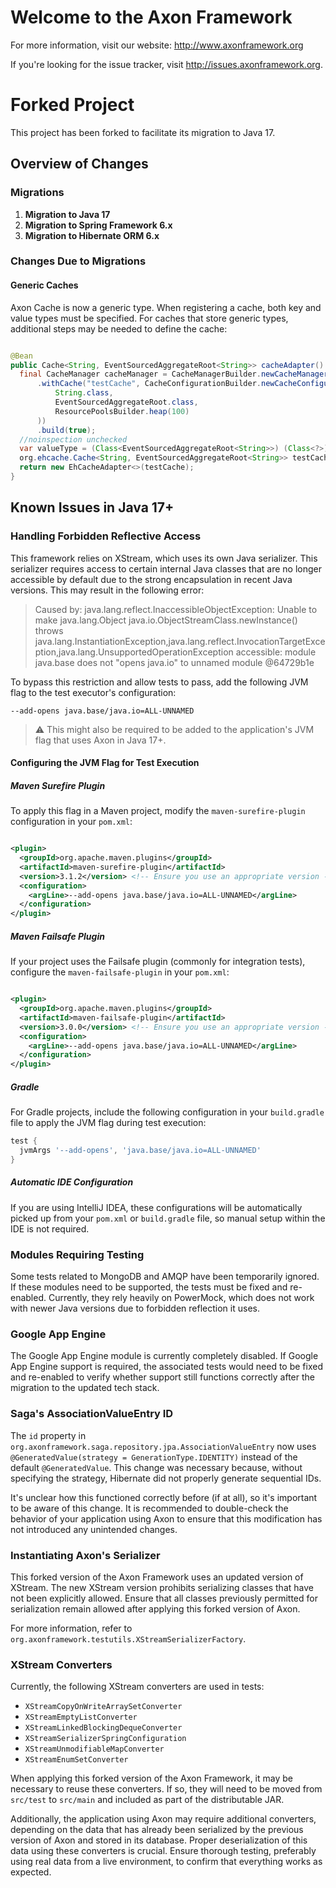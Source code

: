 Welcome to the Axon Framework
=============================

For more information, visit our website: http://www.axonframework.org

If you're looking for the issue tracker, visit http://issues.axonframework.org.

# Forked Project

This project has been forked to facilitate its migration to Java 17.

## Overview of Changes

### Migrations

1. **Migration to Java 17**
2. **Migration to Spring Framework 6.x**
3. **Migration to Hibernate ORM 6.x**

### Changes Due to Migrations

#### Generic Caches

Axon Cache is now a generic type. When registering a cache, both key and value types must be specified. For caches that store generic types,
additional steps may be needed to define the cache:

```java

@Bean
public Cache<String, EventSourcedAggregateRoot<String>> cacheAdapter() {
  final CacheManager cacheManager = CacheManagerBuilder.newCacheManagerBuilder()
      .withCache("testCache", CacheConfigurationBuilder.newCacheConfigurationBuilder(
          String.class,
          EventSourcedAggregateRoot.class,
          ResourcePoolsBuilder.heap(100)
      ))
      .build(true);
  //noinspection unchecked
  var valueType = (Class<EventSourcedAggregateRoot<String>>) (Class<?>) EventSourcedAggregateRoot.class;
  org.ehcache.Cache<String, EventSourcedAggregateRoot<String>> testCache = cacheManager.getCache("testCache", String.class, valueType);
  return new EhCacheAdapter<>(testCache);
}
```

## Known Issues in Java 17+

### Handling Forbidden Reflective Access

This framework relies on XStream, which uses its own Java serializer. This serializer requires access to certain internal Java classes that
are no longer accessible by default due to the strong encapsulation in recent Java versions. This may result in the following error:

> Caused by: java.lang.reflect.InaccessibleObjectException: Unable to make java.lang.Object java.io.ObjectStreamClass.newInstance() throws
> java.lang.InstantiationException,java.lang.reflect.InvocationTargetException,java.lang.UnsupportedOperationException accessible: module
> java.base does not "opens java.io" to unnamed module @64729b1e

To bypass this restriction and allow tests to pass, add the following JVM flag to the test executor's configuration:

```shell
--add-opens java.base/java.io=ALL-UNNAMED
```

> ⚠️ This might also be required to be added to the application's JVM flag that uses Axon in Java 17+.

#### Configuring the JVM Flag for Test Execution

##### **Maven Surefire Plugin**

To apply this flag in a Maven project, modify the `maven-surefire-plugin` configuration in your `pom.xml`:

```xml

<plugin>
  <groupId>org.apache.maven.plugins</groupId>
  <artifactId>maven-surefire-plugin</artifactId>
  <version>3.1.2</version> <!-- Ensure you use an appropriate version -->
  <configuration>
    <argLine>--add-opens java.base/java.io=ALL-UNNAMED</argLine>
  </configuration>
</plugin>
```

##### **Maven Failsafe Plugin**

If your project uses the Failsafe plugin (commonly for integration tests), configure the `maven-failsafe-plugin` in your `pom.xml`:

```xml

<plugin>
  <groupId>org.apache.maven.plugins</groupId>
  <artifactId>maven-failsafe-plugin</artifactId>
  <version>3.0.0</version> <!-- Ensure you use an appropriate version -->
  <configuration>
    <argLine>--add-opens java.base/java.io=ALL-UNNAMED</argLine>
  </configuration>
</plugin>
```

##### **Gradle**

For Gradle projects, include the following configuration in your `build.gradle` file to apply the JVM flag during test execution:

```groovy
test {
  jvmArgs '--add-opens', 'java.base/java.io=ALL-UNNAMED'
}
```

##### Automatic IDE Configuration

If you are using IntelliJ IDEA, these configurations will be automatically picked up from your `pom.xml` or `build.gradle` file, so manual
setup within the IDE is not required.

### Modules Requiring Testing

Some tests related to MongoDB and AMQP have been temporarily ignored. If these modules need to be supported, the tests must be fixed and
re-enabled. Currently, they rely heavily on PowerMock, which does not work with newer Java versions due to forbidden reflection it uses.

### Google App Engine

The Google App Engine module is currently completely disabled. If Google App Engine support is required, the associated tests would need to
be fixed and re-enabled to verify whether support still functions correctly after the migration to the updated tech stack.

### Saga's AssociationValueEntry ID

The `id` property in `org.axonframework.saga.repository.jpa.AssociationValueEntry` now uses
`@GeneratedValue(strategy = GenerationType.IDENTITY)` instead of the default `@GeneratedValue`. This change was necessary because, without
specifying the strategy, Hibernate did not properly generate sequential IDs.

It's unclear how this functioned correctly before (if at all), so it's important to be aware of this change. It is recommended to
double-check the behavior of your application using Axon to ensure that this modification has not introduced any unintended changes.

### Instantiating Axon's Serializer

This forked version of the Axon Framework uses an updated version of XStream. The new XStream version prohibits serializing classes that
have not been explicitly allowed. Ensure that all classes previously permitted for serialization remain allowed after applying this forked
version of Axon.

For more information, refer to `org.axonframework.testutils.XStreamSerializerFactory`.

### XStream Converters

Currently, the following XStream converters are used in tests:

- `XStreamCopyOnWriteArraySetConverter`
- `XStreamEmptyListConverter`
- `XStreamLinkedBlockingDequeConverter`
- `XStreamSerializerSpringConfiguration`
- `XStreamUnmodifiableMapConverter`
- `XStreamEnumSetConverter`

When applying this forked version of the Axon Framework, it may be necessary to reuse these converters. If so, they will need to be moved
from `src/test` to `src/main` and included as part of the distributable JAR.

Additionally, the application using Axon may require additional converters, depending on the data that has already been serialized by the
previous version of Axon and stored in its database. Proper deserialization of this data using these converters is crucial. Ensure thorough
testing, preferably using real data from a live environment, to confirm that everything works as expected.
 